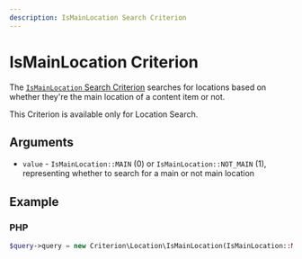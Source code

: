 ```yaml
---
description: IsMainLocation Search Criterion
---
```


# IsMainLocation Criterion

The [`IsMainLocation` Search Criterion](/api/php_api/php_api_reference/classes/Ibexa-Contracts-Core-Repository-Values-Content-Query-Criterion-LanguageCode.html) searches for locations based on whether they're the main location of a content item or not.

This Criterion is available only for Location Search.

## Arguments

- `value` - `IsMainLocation::MAIN` (0) or `IsMainLocation::NOT_MAIN` (1),
representing whether to search for a main or not main location

## Example

### PHP

``` php
$query->query = new Criterion\Location\IsMainLocation(IsMainLocation::MAIN);
```
